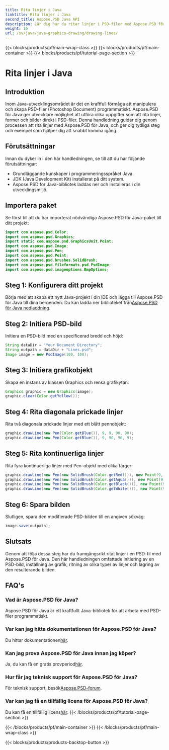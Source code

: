 ```yaml
---
title: Rita linjer i Java
linktitle: Rita linjer i Java
second_title: Aspose.PSD Java API
description: Lär dig hur du ritar linjer i PSD-filer med Aspose.PSD för Java med denna omfattande handledning. Öka dina Java-utvecklingsfärdigheter.
weight: 16
url: /sv/java/java-graphics-drawing/drawing-lines/
---
```


{{< blocks/products/pf/main-wrap-class >}}
{{< blocks/products/pf/main-container >}}
{{< blocks/products/pf/tutorial-page-section >}}

# Rita linjer i Java

## Introduktion
Inom Java-utvecklingsområdet är det en kraftfull förmåga att manipulera och skapa PSD-filer (Photoshop Document) programmatiskt. Aspose.PSD för Java ger utvecklare möjlighet att utföra olika uppgifter som att rita linjer, former och bilder direkt i PSD-filer. Denna handledning guidar dig genom processen att rita linjer med Aspose.PSD för Java, och ger dig tydliga steg och exempel som hjälper dig att snabbt komma igång.
## Förutsättningar
Innan du dyker in i den här handledningen, se till att du har följande förutsättningar:
- Grundläggande kunskaper i programmeringsspråket Java.
- JDK (Java Development Kit) installerat på ditt system.
- Aspose.PSD för Java-bibliotek laddas ner och installeras i din utvecklingsmiljö.
## Importera paket
Se först till att du har importerat nödvändiga Aspose.PSD för Java-paket till ditt projekt:
```java
import com.aspose.psd.Color;
import com.aspose.psd.Graphics;
import static com.aspose.psd.GraphicsUnit.Point;
import com.aspose.psd.Image;
import com.aspose.psd.Pen;
import com.aspose.psd.Point;
import com.aspose.psd.brushes.SolidBrush;
import com.aspose.psd.fileformats.psd.PsdImage;
import com.aspose.psd.imageoptions.BmpOptions;
```
## Steg 1: Konfigurera ditt projekt
Börja med att skapa ett nytt Java-projekt i din IDE och lägga till Aspose.PSD för Java till dina beroenden. Du kan ladda ner biblioteket från[Aspose.PSD för Java nedladdning](https://releases.aspose.com/psd/java/).
## Steg 2: Initiera PSD-bild
Initiera en PSD-bild med en specificerad bredd och höjd:
```java
String dataDir = "Your Document Directory";
String outpath = dataDir + "Lines.psd";
Image image = new PsdImage(100, 100);
```
## Steg 3: Initiera grafikobjekt
Skapa en instans av klassen Graphics och rensa grafikytan:
```java
Graphics graphic = new Graphics(image);
graphic.clear(Color.getYellow());
```
## Steg 4: Rita diagonala prickade linjer
Rita två diagonala prickade linjer med ett blått pennobjekt:
```java
graphic.drawLine(new Pen(Color.getBlue()), 9, 9, 90, 90);
graphic.drawLine(new Pen(Color.getBlue()), 9, 90, 90, 9);
```
## Steg 5: Rita kontinuerliga linjer
Rita fyra kontinuerliga linjer med Pen-objekt med olika färger:
```java
graphic.drawLine(new Pen(new SolidBrush(Color.getRed())), new Point(9, 9), new Point(9, 90));
graphic.drawLine(new Pen(new SolidBrush(Color.getAqua())), new Point(9, 90), new Point(90, 90));
graphic.drawLine(new Pen(new SolidBrush(Color.getBlack())), new Point(90, 90), new Point(90, 9));
graphic.drawLine(new Pen(new SolidBrush(Color.getWhite())), new Point(90, 9), new Point(9, 9));
```
## Steg 6: Spara bilden
Slutligen, spara den modifierade PSD-bilden till en angiven sökväg:
```java
image.save(outpath);
```
## Slutsats
Genom att följa dessa steg har du framgångsrikt ritat linjer i en PSD-fil med Aspose.PSD för Java. Den här handledningen omfattade initiering av en PSD-bild, inställning av grafik, ritning av olika typer av linjer och lagring av den resulterande bilden.
## FAQ's
### Vad är Aspose.PSD för Java?
Aspose.PSD för Java är ett kraftfullt Java-bibliotek för att arbeta med PSD-filer programmatiskt.
### Var kan jag hitta dokumentationen för Aspose.PSD för Java?
 Du hittar dokumentationen[här](https://reference.aspose.com/psd/java/).
### Kan jag prova Aspose.PSD för Java innan jag köper?
 Ja, du kan få en gratis provperiod[här](https://releases.aspose.com/).
### Hur får jag teknisk support för Aspose.PSD för Java?
 För teknisk support, besök[Aspose.PSD-forum](https://forum.aspose.com/c/psd/34).
### Var kan jag få en tillfällig licens för Aspose.PSD för Java?
 Du kan få en tillfällig licens[här](https://purchase.aspose.com/temporary-license/).
{{< /blocks/products/pf/tutorial-page-section >}}

{{< /blocks/products/pf/main-container >}}
{{< /blocks/products/pf/main-wrap-class >}}

{{< blocks/products/products-backtop-button >}}
